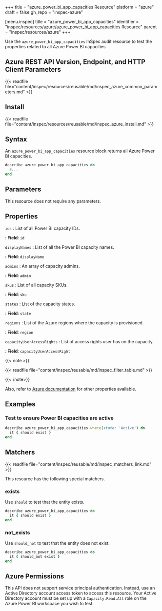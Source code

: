 +++
title = "azure_power_bi_app_capacities Resource"
platform = "azure"
draft = false
gh_repo = "inspec-azure"

[menu.inspec]
title = "azure_power_bi_app_capacities"
identifier = "inspec/resources/azure/azure_power_bi_app_capacities Resource"
parent = "inspec/resources/azure"
+++

Use the `azure_power_bi_app_capacities` InSpec audit resource to test the properties related to all Azure Power BI capacities.

## Azure REST API Version, Endpoint, and HTTP Client Parameters

{{< readfile file="content/inspec/resources/reusable/md/inspec_azure_common_parameters.md" >}}

## Install

{{< readfile file="content/inspec/resources/reusable/md/inspec_azure_install.md" >}}

## Syntax

An `azure_power_bi_app_capacities` resource block returns all Azure Power BI capacities.

```ruby
describe azure_power_bi_app_capacities do
  #...
end
```

## Parameters

This resource does not require any parameters.

## Properties

`ids`
: List of all Power BI capacity IDs.

: **Field**: `id`

`displayNames`
: List of all the Power BI capacity names.

: **Field**: `displayName`

`admins`
: An array of capacity admins.

: **Field**: `admin`

`skus`
: List of all capacity SKUs.

: **Field**: `sku`

`states`
: List of the capacity states.

: **Field**: `state`

`regions`
: List of the Azure regions where the capacity is provisioned.

: **Field**: `region`

`capacityUserAccessRights`
: List of access rights user has on the capacity.

: **Field**: `capacityUserAccessRight`

{{< note >}}

{{< readfile file="content/inspec/reusable/md/inspec_filter_table.md" >}}

{{< /note>}}

Also, refer to [Azure documentation](https://docs.microsoft.com/en-us/rest/api/power-bi/capacities/get-capacities) for other properties available.

## Examples

### Test to ensure Power BI capacities are active

```ruby
describe azure_power_bi_app_capacities.where(state: 'Active') do
  it { should exist }
end
```

## Matchers

{{< readfile file="content/inspec/reusable/md/inspec_matchers_link.md" >}}

This resource has the following special matchers.

### exists

Use `should` to test that the entity exists.

```ruby
describe azure_power_bi_app_capacities do
  it { should exist }
end
```

### not_exists

Use `should_not` to test that the entity does not exist.

```ruby
describe azure_power_bi_app_capacities do
  it { should_not exist }
end
```

## Azure Permissions

This API does not support service principal authentication. Instead, use an Active Directory account access token to access this resource.
Your Active Directory account must be set up with a `Capacity.Read.All` role on the Azure Power BI workspace you wish to test.
